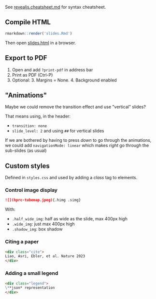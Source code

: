 See [revealjs.cheatsheet.md](revealjs.cheatsheet.md) for syntax cheatsheet.

## Compile HTML

```r
rmarkdown::render('slides.Rmd')
```

Then open [slides.html](slides.html) in a browser.

## Export to PDF

1. Open and add `?print-pdf` in address bar
1. Print as PDF (Ctrl-P)
2. Optional: 
    3. Margins = None.
    4. Background enabled

## "Animations"

Maybe we could remove the transition effect and use "vertical" slides?

That means using, in the header:

- `transition: none`
- `slide_level: 2` and using `##` for vertical slides

If we are bothered by having to press *down* to go through the animations, we could add `navigationMode: linear` which makes *right* go through the sub-slides (as usual)


## Custom styles

Defined in `styles.css` and used by adding a *class* tag to elements.

### Control image display

```md
![](hprc-tubemap.jpeg){.himg .simg}
```

With:

- `.half_wide_img`: half as wide as the slide, max 400px high
- `.wide_img`: just max 400px high
- `.shadow_img`: box shadow

### Citing a paper

```md
<div class="cite">
Liao, Asri, Ebler, et al. Nature 2023
</div>
```

### Adding a small legend

```md
<div class="legend">
\**json* representation
</div>
```
